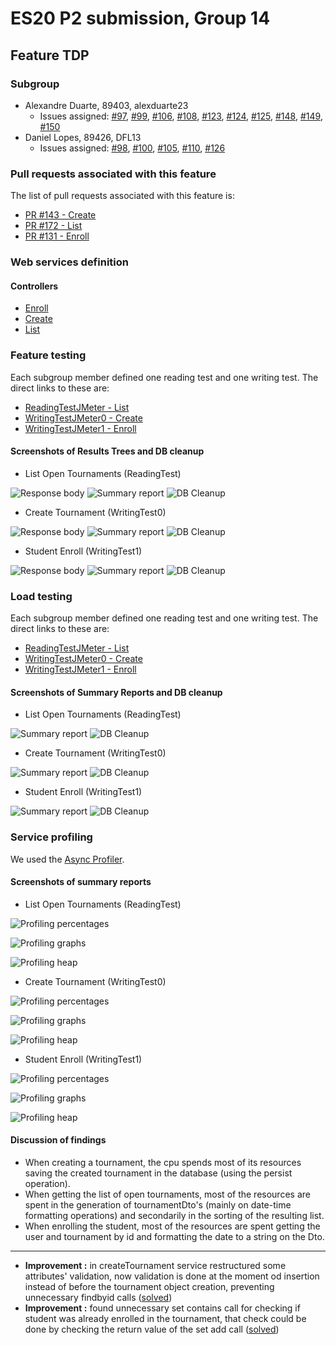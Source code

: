 # ES20 P2 submission, Group 14

## Feature TDP

### Subgroup
 - Alexandre Duarte, 89403, alexduarte23
   + Issues assigned: [#97](https://github.com/tecnico-softeng/es20al_14-project/issues/97), [#99](https://github.com/tecnico-softeng/es20al_14-project/issues/99), [#106](https://github.com/tecnico-softeng/es20al_14-project/issues/106), [#108](https://github.com/tecnico-softeng/es20al_14-project/issues/108), [#123](https://github.com/tecnico-softeng/es20al_14-project/issues/123), [#124](https://github.com/tecnico-softeng/es20al_14-project/issues/124), [#125](https://github.com/tecnico-softeng/es20al_14-project/issues/125), [#148](https://github.com/tecnico-softeng/es20al_14-project/issues/148), [#149](https://github.com/tecnico-softeng/es20al_14-project/issues/149), [#150](https://github.com/tecnico-softeng/es20al_14-project/issues/150)
 - Daniel Lopes, 89426, DFL13
   + Issues assigned: [#98](https://github.com/tecnico-softeng/es20al_14-project/issues/98), [#100](https://github.com/tecnico-softeng/es20al_14-project/issues/100), [#105](https://github.com/tecnico-softeng/es20al_14-project/issues/105), [#110](https://github.com/tecnico-softeng/es20al_14-project/issues/110), [#126](https://github.com/tecnico-softeng/es20al_14-project/issues/126) 
 
### Pull requests associated with this feature

The list of pull requests associated with this feature is:

 - [PR #143 - Create](https://github.com/tecnico-softeng/es20al_14-project/pull/143)
 - [PR #172 - List](https://github.com/tecnico-softeng/es20al_14-project/pull/172)
 - [PR #131 - Enroll](https://github.com/tecnico-softeng/es20al_14-project/pull/131)


### Web services definition

#### Controllers
 - [Enroll](https://github.com/tecnico-softeng/es20al_14-project/blob/bfb64341a0287b1450923db8b9db3cb21826120e/backend/src/main/java/pt/ulisboa/tecnico/socialsoftware/tutor/tournament/TournamentController.java#L26)
 - [Create](https://github.com/tecnico-softeng/es20al_14-project/blob/bfb64341a0287b1450923db8b9db3cb21826120e/backend/src/main/java/pt/ulisboa/tecnico/socialsoftware/tutor/tournament/TournamentController.java#L39)
 - [List](https://github.com/tecnico-softeng/es20al_14-project/blob/bfb64341a0287b1450923db8b9db3cb21826120e/backend/src/main/java/pt/ulisboa/tecnico/socialsoftware/tutor/tournament/TournamentController.java#L52)

### Feature testing

Each subgroup member defined one reading test and one writing test. The direct links to these are:

 - [ReadingTestJMeter - List](https://github.com/tecnico-softeng/es20al_14-project/blob/bfb64341a0287b1450923db8b9db3cb21826120e/backend/jmeter/tournament/WSGetOpenTournamentsTest.jmx)
 - [WritingTestJMeter0 - Create](https://github.com/tecnico-softeng/es20al_14-project/blob/bfb64341a0287b1450923db8b9db3cb21826120e/backend/jmeter/tournament/WSCreateTournamentTest.jmx)
 - [WritingTestJMeter1 - Enroll](https://github.com/tecnico-softeng/es20al_14-project/blob/bfb64341a0287b1450923db8b9db3cb21826120e/backend/jmeter/tournament/WSEnrollStudenInTournamentTest.jmx)


#### Screenshots of Results Trees and DB cleanup

  - List Open Tournaments (ReadingTest)

![Response body](p2-images/p2_tdp_jmeterFeatureTest_reading_ResponseBody.png)
![Summary report](p2-images/p2_tdp_jmeterFeatureTest_reading_SummaryReport.png)
![DB Cleanup](p2-images/p2_tdp_jmeterFeatureTest_reading_DBCleanup.png)

  - Create Tournament (WritingTest0)

![Response body](p2-images/p2_tdp_jmeterFeatureTest_writing0_ResponseBody.png)
![Summary report](p2-images/p2_tdp_jmeterFeatureTest_writing0_SummaryReport.png)
![DB Cleanup](p2-images/p2_tdp_jmeterFeatureTest_writing0_DBCleanup.png)

  - Student Enroll (WritingTest1)

![Response body](p2-images/p2_tdp_jmeterFeatureTest_writing1_ResponseBody.png)
![Summary report](p2-images/p2_tdp_jmeterFeatureTest_writing1_SummaryReport.png)
![DB Cleanup](p2-images/p2_tdp_jmeterFeatureTest_writing1_DBCleanup.png)


### Load testing

Each subgroup member defined one reading test and one writing test. The direct links to these are:

- [ReadingTestJMeter - List](https://github.com/tecnico-softeng/es20al_14-project/blob/bfb64341a0287b1450923db8b9db3cb21826120e/backend/jmeter/tournament/WSGetOpenTournamentsLoadTest.jmx)
 - [WritingTestJMeter0 - Create](https://github.com/tecnico-softeng/es20al_14-project/blob/bfb64341a0287b1450923db8b9db3cb21826120e/backend/jmeter/tournament/WSCreateTournamentLoadTest.jmx)
 - [WritingTestJMeter1 - Enroll](https://github.com/tecnico-softeng/es20al_14-project/blob/bfb64341a0287b1450923db8b9db3cb21826120e/backend/jmeter/tournament/WSEnrollStudenInTournamentLoadTest.jmx)


#### Screenshots of Summary Reports and DB cleanup

  - List Open Tournaments (ReadingTest)

![Summary report](p2-images/p2_tdp_jmeterLoadTest_reading_SummaryReport.png)
![DB Cleanup](p2-images/p2_tdp_jmeterLoadTest_reading_DBCleanup.png)

  - Create Tournament (WritingTest0)

![Summary report](p2-images/p2_tdp_jmeterLoadTest_writing0_SummaryReport.png)
![DB Cleanup](p2-images/p2_tdp_jmeterLoadTest_writing0_DBCleanup.png)

  - Student Enroll (WritingTest1)

![Summary report](p2-images/p2_tdp_jmeterLoadTest_writing1_SummaryReport.png)
![DB Cleanup](p2-images/p2_tdp_jmeterLoadTest_writing1_DBCleanup.png)


### Service profiling

We used the [Async Profiler](https://www.jetbrains.com/help/idea/async-profiler.html).

#### Screenshots of summary reports

  - List Open Tournaments (ReadingTest)

![Profiling percentages](p2-images/p2_tdp_profilerTest_reading_ProfilingPercentages.png)

![Profiling graphs](p2-images/blank.png)

![Profiling heap](p2-images/blank.png)

  - Create Tournament (WritingTest0)

![Profiling percentages](p2-images/p2_tdp_profilerTest_writing0_ProfilingPercentages.png)

![Profiling graphs](p2-images/blank.png)

![Profiling heap](p2-images/blank.png)

  - Student Enroll (WritingTest1)

![Profiling percentages](p2-images/p2_tdp_profilerTest_writing1_ProfilingPercentages.png)

![Profiling graphs](p2-images/p2_tdp_profilerTest_writing1_ProfilingGraphs.png)

![Profiling heap](p2-images/p2_tdp_profilerTest_writing1_ProfilingHeap.png)


#### Discussion of findings

  - When creating a tournament, the cpu spends most of its resources saving the created tournament in the database (using the persist operation).
  - When getting the list of open tournaments, most of the resources are spent in the generation of tournamentDto's (mainly on date-time formatting operations) and secondarily in the sorting of the resulting list.
  - When enrolling the student, most of the resources are spent getting the user and tournament by id and formatting the date to a string on the Dto.
---
  - **Improvement :** in createTournament service restructured some attributes' validation, now validation is done at the moment od insertion instead of before the tournament object creation, preventing unnecessary findbyid calls ([solved](https://github.com/tecnico-softeng/es20al_14-project/commit/abfd024e579467d4f65018225273b4edeb085da6))
  -  **Improvement :** found unnecessary set contains call for checking if student was already enrolled in the tournament, that check could be done by checking the return value of the set add call ([solved](https://github.com/tecnico-softeng/es20al_14-project/pull/131/commits/5c1114f474bde746906588db19d0383b2fb30ad7))
